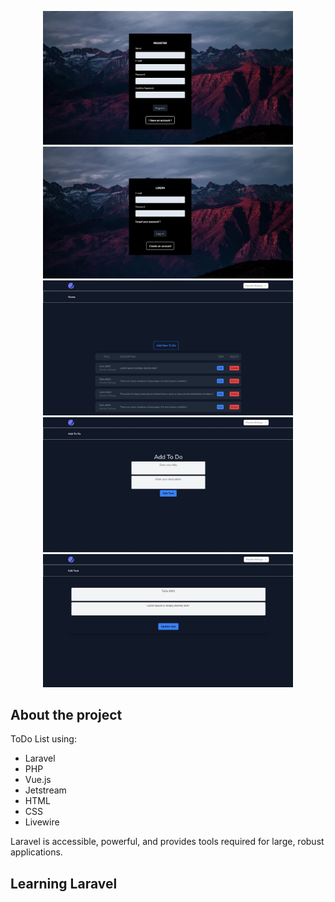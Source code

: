 <p align="center"><a href="https://laravel.com" target="_blank">
    <img src="https://github.com/mendim-bellaqa/laraveltodo/blob/laraphoto/public/images/1.%20REGISTER.jpg" width="400"></a>
    <img src="https://github.com/mendim-bellaqa/laraveltodo/blob/laraphoto/public/images/2.%20LOGIN.jpg" width="400"></a>
    <img src="https://github.com/mendim-bellaqa/laraveltodo/blob/laraphoto/public/images/3.%20HOME.jpg" width="400"></a>
    <img src="https://github.com/mendim-bellaqa/laraveltodo/blob/laraphoto/public/images/4.%20ADD%20NEW.jpg" width="400"></a>
    <img src="https://github.com/mendim-bellaqa/laraveltodo/blob/laraphoto/public/images/5.%20EDIT.jpg" width="400"></a>
</p>


## About the project

ToDo List using:

- Laravel
- PHP
- Vue.js
- Jetstream
- HTML
- CSS
- Livewire

Laravel is accessible, powerful, and provides tools required for large, robust applications.

## Learning Laravel

